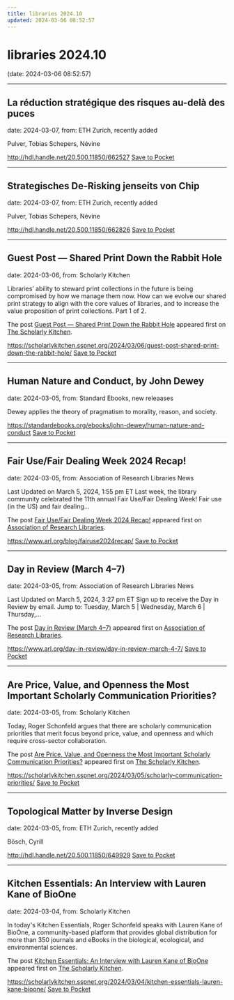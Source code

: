 ```yaml
---
title: libraries 2024.10
updated: 2024-03-06 08:52:57
---
```


# libraries 2024.10

(date: 2024-03-06 08:52:57)

---

## La réduction stratégique des risques au-delà des puces

date: 2024-03-07, from: ETH Zurich, recently added

Pulver, Tobias
Schepers, Névine

<span class="feed-item-link">
<a href="http://hdl.handle.net/20.500.11850/662527">http://hdl.handle.net/20.500.11850/662527</a> <a href="https://getpocket.com/save" class="pocket-btn" data-lang="en" data-save-url="http://hdl.handle.net/20.500.11850/662527">Save to Pocket</a>
</span>

---

## Strategisches De-Risking jenseits von Chip

date: 2024-03-07, from: ETH Zurich, recently added

Pulver, Tobias
Schepers, Névine

<span class="feed-item-link">
<a href="http://hdl.handle.net/20.500.11850/662826">http://hdl.handle.net/20.500.11850/662826</a> <a href="https://getpocket.com/save" class="pocket-btn" data-lang="en" data-save-url="http://hdl.handle.net/20.500.11850/662826">Save to Pocket</a>
</span>

---

## Guest Post — Shared Print Down the Rabbit Hole

date: 2024-03-06, from: Scholarly Kitchen

<p>Libraries’ ability to steward print collections in the future is being compromised by how we manage them now.  How can we evolve our shared print strategy to align with the core values of libraries, and to increase the value proposition of print collections.  Part 1 of 2.</p>
<p>The post <a href="https://scholarlykitchen.sspnet.org/2024/03/06/guest-post-shared-print-down-the-rabbit-hole/">Guest Post &#8212; Shared Print Down the Rabbit Hole</a> appeared first on <a href="https://scholarlykitchen.sspnet.org">The Scholarly Kitchen</a>.</p>


<span class="feed-item-link">
<a href="https://scholarlykitchen.sspnet.org/2024/03/06/guest-post-shared-print-down-the-rabbit-hole/">https://scholarlykitchen.sspnet.org/2024/03/06/guest-post-shared-print-down-the-rabbit-hole/</a> <a href="https://getpocket.com/save" class="pocket-btn" data-lang="en" data-save-url="https://scholarlykitchen.sspnet.org/2024/03/06/guest-post-shared-print-down-the-rabbit-hole/">Save to Pocket</a>
</span>

---

## Human Nature and Conduct, by John Dewey

date: 2024-03-05, from: Standard Ebooks, new releaases

Dewey applies the theory of pragmatism to morality, reason, and society.

<span class="feed-item-link">
<a href="https://standardebooks.org/ebooks/john-dewey/human-nature-and-conduct">https://standardebooks.org/ebooks/john-dewey/human-nature-and-conduct</a> <a href="https://getpocket.com/save" class="pocket-btn" data-lang="en" data-save-url="https://standardebooks.org/ebooks/john-dewey/human-nature-and-conduct">Save to Pocket</a>
</span>

---

## Fair Use/Fair Dealing Week 2024 Recap!

date: 2024-03-05, from: Association of Research Libraries News

<p>Last Updated on March 5, 2024, 1:55 pm ET Last week, the library community celebrated the 11th annual Fair Use/Fair Dealing Week! Fair use (in the US) and fair dealing...</p>
<p>The post <a href="https://www.arl.org/blog/fairuse2024recap/">Fair Use/Fair Dealing Week 2024 Recap!</a> appeared first on <a href="https://www.arl.org">Association of Research Libraries</a>.</p>


<span class="feed-item-link">
<a href="https://www.arl.org/blog/fairuse2024recap/">https://www.arl.org/blog/fairuse2024recap/</a> <a href="https://getpocket.com/save" class="pocket-btn" data-lang="en" data-save-url="https://www.arl.org/blog/fairuse2024recap/">Save to Pocket</a>
</span>

---

## Day in Review (March 4–7)

date: 2024-03-05, from: Association of Research Libraries News

<p>Last Updated on March 5, 2024, 3:27 pm ET Sign up to receive the Day in Review by email. Jump to: Tuesday, March 5 &#124; Wednesday, March 6 &#124; Thursday,...</p>
<p>The post <a href="https://www.arl.org/day-in-review/day-in-review-march-4-7/">Day in Review (March 4–7)</a> appeared first on <a href="https://www.arl.org">Association of Research Libraries</a>.</p>


<span class="feed-item-link">
<a href="https://www.arl.org/day-in-review/day-in-review-march-4-7/">https://www.arl.org/day-in-review/day-in-review-march-4-7/</a> <a href="https://getpocket.com/save" class="pocket-btn" data-lang="en" data-save-url="https://www.arl.org/day-in-review/day-in-review-march-4-7/">Save to Pocket</a>
</span>

---

## Are Price, Value, and Openness the Most Important Scholarly Communication Priorities?

date: 2024-03-05, from: Scholarly Kitchen

<p>Today, Roger Schonfeld argues that there are scholarly communication priorities that merit focus beyond price, value, and openness and which require cross-sector collaboration.</p>
<p>The post <a href="https://scholarlykitchen.sspnet.org/2024/03/05/scholarly-communication-priorities/">Are Price, Value, and Openness the Most Important Scholarly Communication Priorities?</a> appeared first on <a href="https://scholarlykitchen.sspnet.org">The Scholarly Kitchen</a>.</p>


<span class="feed-item-link">
<a href="https://scholarlykitchen.sspnet.org/2024/03/05/scholarly-communication-priorities/">https://scholarlykitchen.sspnet.org/2024/03/05/scholarly-communication-priorities/</a> <a href="https://getpocket.com/save" class="pocket-btn" data-lang="en" data-save-url="https://scholarlykitchen.sspnet.org/2024/03/05/scholarly-communication-priorities/">Save to Pocket</a>
</span>

---

## Topological Matter by Inverse Design

date: 2024-03-05, from: ETH Zurich, recently added

Bösch, Cyrill

<span class="feed-item-link">
<a href="http://hdl.handle.net/20.500.11850/649929">http://hdl.handle.net/20.500.11850/649929</a> <a href="https://getpocket.com/save" class="pocket-btn" data-lang="en" data-save-url="http://hdl.handle.net/20.500.11850/649929">Save to Pocket</a>
</span>

---

## Kitchen Essentials: An Interview with Lauren Kane of BioOne

date: 2024-03-04, from: Scholarly Kitchen

<p>In today's Kitchen Essentials, Roger Schonfeld speaks with Lauren Kane of BioOne, a community-based platform that provides global distribution for more than 350 journals and eBooks in the biological, ecological, and environmental sciences.</p>
<p>The post <a href="https://scholarlykitchen.sspnet.org/2024/03/04/kitchen-essentials-lauren-kane-bioone/">Kitchen Essentials: An Interview with Lauren Kane of BioOne</a> appeared first on <a href="https://scholarlykitchen.sspnet.org">The Scholarly Kitchen</a>.</p>


<span class="feed-item-link">
<a href="https://scholarlykitchen.sspnet.org/2024/03/04/kitchen-essentials-lauren-kane-bioone/">https://scholarlykitchen.sspnet.org/2024/03/04/kitchen-essentials-lauren-kane-bioone/</a> <a href="https://getpocket.com/save" class="pocket-btn" data-lang="en" data-save-url="https://scholarlykitchen.sspnet.org/2024/03/04/kitchen-essentials-lauren-kane-bioone/">Save to Pocket</a>
</span>



<script type="text/javascript">!function(d,i){if(!d.getElementById(i)){var j=d.createElement("script");j.id=i;j.src="https://widgets.getpocket.com/v1/j/btn.js?v=1";var w=d.getElementById(i);d.body.appendChild(j);}}(document,"pocket-btn-js");</script>

